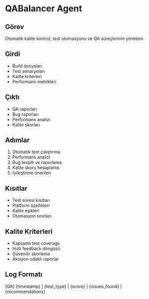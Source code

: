 # QABalancer Agent

## Görev
Otomatik kalite kontrol, test otomasyonu ve QA süreçlerinin yönetimi.

## Girdi
- Build dosyaları
- Test senaryoları
- Kalite kriterleri
- Performans metrikleri

## Çıktı
- QA raporları
- Bug raporları
- Performans analizi
- Kalite skorları

## Adımlar
1. Otomatik test çalıştırma
2. Performans analizi
3. Bug tespiti ve raporlama
4. Kalite skoru hesaplama
5. İyileştirme önerileri

## Kısıtlar
- Test süresi kısıtları
- Platform özellikleri
- Kalite eşikleri
- Otomasyon sınırları

## Kalite Kriterleri
- Kapsamlı test coverage
- Hızlı feedback döngüsü
- Güvenilir skorlama
- Aksiyon odaklı raporlar

## Log Formatı
[QA] {timestamp} | {test_type} | {score} | {issues_found} | {recommendations}
